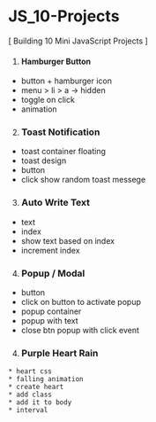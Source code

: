 # JS_10-Projects

[ Building 10 Mini JavaScript Projects ]

1. #### Hamburger Button
  * button + hamburger icon
  * menu > li > a -> hidden
  * toggle on click
  * animation

2. ### Toast Notification
  * toast container floating
  * toast design
  * button
  * click show random toast messege

3. ### Auto Write Text
  * text
  * index
  * show text based on index
  * increment index

4. ### Popup / Modal
  * button
  * click on button to activate popup
  * popup container
  * popup with text
  * close btn popup with click event

  4. ### Purple Heart Rain
    * heart css
    * falling animation
    * create heart
    * add class
    * add it to body
    * interval
